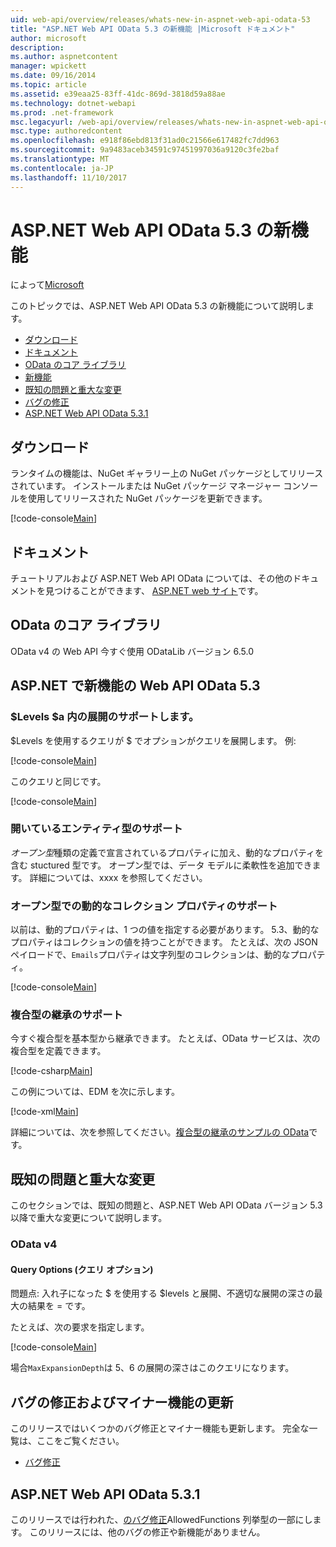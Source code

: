 ```yaml
---
uid: web-api/overview/releases/whats-new-in-aspnet-web-api-odata-53
title: "ASP.NET Web API OData 5.3 の新機能 |Microsoft ドキュメント"
author: microsoft
description: 
ms.author: aspnetcontent
manager: wpickett
ms.date: 09/16/2014
ms.topic: article
ms.assetid: e39eaa25-83ff-41dc-869d-3818d59a88ae
ms.technology: dotnet-webapi
ms.prod: .net-framework
msc.legacyurl: /web-api/overview/releases/whats-new-in-aspnet-web-api-odata-53
msc.type: authoredcontent
ms.openlocfilehash: e918f86ebd813f31ad0c21566e617482fc7dd963
ms.sourcegitcommit: 9a9483aceb34591c97451997036a9120c3fe2baf
ms.translationtype: MT
ms.contentlocale: ja-JP
ms.lasthandoff: 11/10/2017
---
```

<a name="whats-new-in-aspnet-web-api-odata-53"></a>ASP.NET Web API OData 5.3 の新機能
====================
によって[Microsoft](https://github.com/microsoft)

このトピックでは、ASP.NET Web API OData 5.3 の新機能について説明します。

- [ダウンロード](#download)
- [ドキュメント](#documentation)
- [OData のコア ライブラリ](#corelib)
- [新機能](#newf)
- [既知の問題と重大な変更](#known-issues)
- [バグの修正](#bug-fixes)
- [ASP.NET Web API OData 5.3.1](#OD)

<a id="download"></a>
## <a name="download"></a>ダウンロード

ランタイムの機能は、NuGet ギャラリー上の NuGet パッケージとしてリリースされています。 インストールまたは NuGet パッケージ マネージャー コンソールを使用してリリースされた NuGet パッケージを更新できます。

[!code-console[Main](whats-new-in-aspnet-web-api-odata-53/samples/sample1.cmd)]

<a id="documentation"></a>
## <a name="documentation"></a>ドキュメント

チュートリアルおよび ASP.NET Web API OData については、その他のドキュメントを見つけることができます、 [ASP.NET web サイト](../odata-support-in-aspnet-web-api/index.md)です。

<a id="corelib"></a>
## <a name="odata-core-libraries"></a>OData のコア ライブラリ

OData v4 の Web API 今すぐ使用 ODataLib バージョン 6.5.0

<a id="newf"></a>
## <a name="new-features-in-aspnet-web-api-odata-53"></a>ASP.NET で新機能の Web API OData 5.3

### <a name="support-for-levels-in-expand"></a>$Levels $a 内の展開のサポートします。

$Levels を使用するクエリが $ でオプションがクエリを展開します。 例:

[!code-console[Main](whats-new-in-aspnet-web-api-odata-53/samples/sample2.cmd)]

このクエリと同じです。

[!code-console[Main](whats-new-in-aspnet-web-api-odata-53/samples/sample3.cmd)]

<a id="open-entity-types"></a>
### <a name="support-for-open-entity-types"></a>開いているエンティティ型のサポート

*オープン型*種類の定義で宣言されているプロパティに加え、動的なプロパティを含む stuctured 型です。 オープン型では、データ モデルに柔軟性を追加できます。 詳細については、xxxx を参照してください。

### <a name="support-for-dynamic-collection-properties-in-open-types"></a>オープン型での動的なコレクション プロパティのサポート

以前は、動的プロパティは、1 つの値を指定する必要があります。 5.3、動的なプロパティはコレクションの値を持つことができます。 たとえば、次の JSON ペイロードで、`Emails`プロパティは文字列型のコレクションは、動的なプロパティ。

[!code-console[Main](whats-new-in-aspnet-web-api-odata-53/samples/sample4.cmd)]

### <a name="support-for-inheritance-for-complex-types"></a>複合型の継承のサポート

今すぐ複合型を基本型から継承できます。 たとえば、OData サービスは、次の複合型を定義できます。

[!code-csharp[Main](whats-new-in-aspnet-web-api-odata-53/samples/sample5.cs)]

この例については、EDM を次に示します。

[!code-xml[Main](whats-new-in-aspnet-web-api-odata-53/samples/sample6.xml?highlight=8,15)]

詳細については、次を参照してください。[複合型の継承のサンプルの OData](http://aspnet.codeplex.com/SourceControl/latest#Samples/WebApi/OData/v4/ODataComplexTypeInheritanceSample/ReadMe.txt)です。

<a id="known-issues"></a>
## <a name="known-issues-and-breaking-changes"></a>既知の問題と重大な変更

このセクションでは、既知の問題と、ASP.NET Web API OData バージョン 5.3 以降で重大な変更について説明します。

### <a name="odata-v4"></a>OData v4

#### <a name="query-options"></a>Query Options (クエリ オプション)

問題点: 入れ子になった $ を使用する $levels と展開、不適切な展開の深さの最大の結果を = です。

たとえば、次の要求を指定します。

[!code-console[Main](whats-new-in-aspnet-web-api-odata-53/samples/sample7.cmd)]

場合`MaxExpansionDepth`は 5、6 の展開の深さはこのクエリになります。

<a id="bug-fixes"></a>
## <a name="bug-fixes-and-minor-feature-updates"></a>バグの修正およびマイナー機能の更新

このリリースではいくつかのバグ修正とマイナー機能も更新します。 完全な一覧は、ここをご覧ください。

- [バグ修正](https://aspnetwebstack.codeplex.com/workitem/list/advanced?keyword=&status=All&type=All&priority=All&release=v5.3%20Beta&assignedTo=All&component=Web%20API|Web%20API%20OData&sortField=AssignedTo&sortDirection=Ascending&page=0&reasonClosed=Fixed)

<a id="OD"></a>
## <a name="aspnet-web-api-odata-531"></a>ASP.NET Web API OData 5.3.1

このリリースでは行われた、[のバグ修正](https://aspnetwebstack.codeplex.com/workitem/list/advanced?keyword=&amp;status=All&amp;type=All&amp;priority=All&amp;release=v5.3.1%20Beta&amp;assignedTo=All&amp;component=Web%20API%20OData&amp;sortField=LastUpdatedDate&amp;sortDirection=Descending&amp;page=0&amp;reasonClosed=All)AllowedFunctions 列挙型の一部にします。 このリリースには、他のバグの修正や新機能がありません。

